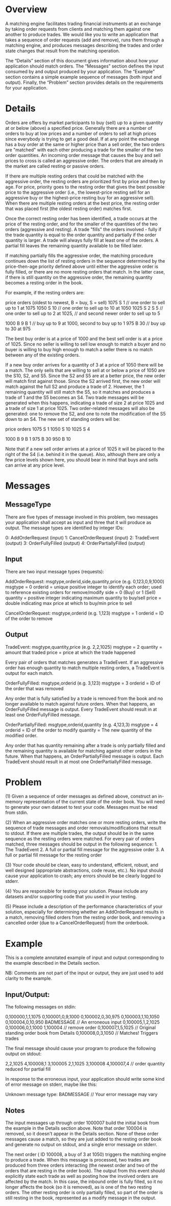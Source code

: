 Overview
========
A matching engine facilitates trading financial instruments at an exchange by
taking order requests from clients and matching them against one another to
produce trades. We would like you to write an application that takes a sequence
of order requests (add and remove), runs them through a matching engine, and
produces messages describing the trades and order state changes that result
from the matching operation. 

The “Details” section of this document gives information about how your
application should match orders.  The “Messages” section defines the input
consumed by and output produced by your application. The “Example” section
contains a simple example sequence of messages (both input and output).
Finally, the “Problem” section provides details on the requirements for your
application.

Details
=======
Orders are offers by market participants to buy (sell) up to a given quantity
at or below (above) a specified price. Generally there are a number of orders
to buy at low prices and a number of orders to sell at high prices since
everybody is trying to get a good deal. If at any point the exchange has a buy
order at the same or higher price than a sell order, the two orders are
"matched" with each other producing a trade for the smaller of the two order
quantities. An incoming order message that causes the buy and sell prices to
cross is called an aggressive order. The orders that are already in the market
are called resting or passive orders.

If there are multiple resting orders that could be matched with the aggressive
order, the resting orders are prioritized first by price and then by age. For
price, priority goes to the resting order that gives the best possible price to
the aggressive order (i.e., the lowest-price resting sell for an aggressive buy
or the highest-price resting buy for an aggressive sell). When there are
multiple resting orders at the best price, the resting order that was placed
first (the oldest resting order) matches first.

Once the correct resting order has been identified, a trade occurs at the price
of the resting order, and for the smaller of the quantities of the two orders
(aggressive and resting). A trade "fills" the orders involved - fully if the
trade quantity is equal to the order quantity and partially if the order
quantity is larger. A trade will always fully fill at least one of the orders.
A partial fill leaves the remaining quantity available to be filled later.

If matching partially fills the aggressive order, the matching procedure
continues down the list of resting orders in the sequence determined by the
price-then-age priority defined above until either the aggressive order is
fully filled, or there are no more resting orders that match. In the latter
case, if there is still quantity on the aggressive order, the remaining
quantity becomes a resting order in the book.

For example, if the resting orders are:

price  orders (oldest to newest, B = buy, S = sell)
1075   S  1            // one order to sell up to  1 at 1075
1050   S 10            // one order to sell up to 10 at 1050
1025   S  2   S  5     // one order to sell up to  2 at 1025,
                       // and second newer order to sell up to 5

1000   B  9   B  1     // buy up to 9 at 1000, second to buy up to 1
975    B 30            // buy up to 30 at 975

The best buy order is at a price of 1000 and the best sell order is at a
price of 1025. Since no seller is willing to sell low enough to match a buyer
and no buyer is willing to buy high enough to match a seller there is no match
between any of the existing orders.

If a new buy order arrives for a quantity of 3 at a price of 1050 there will
be a match. The only sells that are willing to sell at or below a price of
1050 are the S10, S2, and S5. Since the S2 and S5 are at a better price, the
new order will match first against those. Since the S2 arrived first, the new
order will match against the full S2 and produce a trade of 2. However, the 1
remaining quantity will still match the S5, so it matches and produces a trade
of 1 and the S5 becomes an S4. Two trade messages will be generated when this
happens, indicating a trade of size 2 at price 1025 and a trade of size 1 at
price 1025. Two order-related messages will also be generated: one to remove
the S2, and one to note the modification of the S5 down to an S4. The new set
of standing orders will be:

price  orders
1075   S  1
1050   S 10
1025   S  4

1000   B  9   B  1
975    B 30
950    B 10

Note that if a new sell order arrives at a price of 1025 it will be placed to
the right of the S4 (i.e. behind it in the queue). Also, although there are
only a few price levels shown here, you should bear in mind that buys and
sells can arrive at any price level.


Messages
========


MessageType
-----------

There are five types of message involved in this problem, two messages your
application shall accept as input and three that it will produce as output. The
message types are identified by integer IDs:

0: AddOrderRequest (input)
1: CancelOrderRequest (input)
2: TradeEvent (output)
3: OrderFullyFilled (output)
4: OrderPartiallyFilled (output)



Input
-----

There are two input message types (requests):

AddOrderRequest: msgtype,orderid,side,quantity,price (e.g. 0,123,0,9,1000)
  msgtype   = 0
  orderid   = unique positive integer to identify each order;
              used to reference existing orders for remove/modify
  side      = 0 (Buy) or 1 (Sell)
  quantity  = positive integer indicating maximum quantity to buy/sell
  price     = double indicating max price at which to buy/min price to sell

CancelOrderRequest: msgtype,orderid (e.g. 1,123)
  msgtype   = 1
  orderid   = ID of the order to remove


Output
------

TradeEvent: msgtype,quantity,price (e.g. 2,2,1025)
  msgtype   = 2
  quantity  = amount that traded
  price     = price at which the trade happened

Every pair of orders that matches generates a TradeEvent. If an aggressive
order has enough quantity to match multiple resting orders, a TradeEvent is
output for each match.


OrderFullyFilled: msgtype,orderid (e.g. 3,123)
  msgtype   = 3
  orderid   = ID of the order that was removed

Any order that is fully satisfied by a trade is removed from the book and no
longer available to match against future orders. When that happens, an
OrderFullyFilled message is output. Every TradeEvent should result in at least
one OrderFullyFilled message.


OrderPartiallyFilled: msgtype,orderid,quantity (e.g. 4,123,3)
  msgtype   = 4
  orderid   = ID of the order to modify
  quantity  = The new quantity of the modified order.

Any order that has quantity remaining after a trade is only partially filled
and the remaining quantity is available for matching against other orders in
the future. When that happens, an OrderPartiallyFilled message is output. Each
TradeEvent should result in at most one OrderPartiallyFilled message.


Problem
=======

(1) Given a sequence of order messages as defined above, construct an in-memory
representation of the current state of the order book. You will need to
generate your own dataset to test your code. Messages must be read from stdin.

(2) When an aggressive order matches one or more resting orders, write the
sequence of trade messages and order removals/modifications that result to
stdout. If there are multiple trades, the output should be in the same sequence
as the resting orders were matched. For every pair of orders matched, three
messages should be output in the following sequence:
    1. The TradeEvent
    2. A full or partial fill message for the aggressive order
    3. A full or partial fill message for the resting order

(3) Your code should be clean, easy to understand, efficient, robust, and well
designed (appropriate abstractions, code reuse, etc.). No input should cause
your application to crash; any errors should be be clearly logged to stderr.

(4) You are responsible for testing your solution. Please include any datasets
and/or supporting code that you used in your testing.

(5) Please include a description of the performance characteristics of your
solution, especially for determining whether an AddOrderRequest results in a
match, removing filled orders from the resting order book, and removing a
cancelled order (due to a CancelOrderRequest) from the orderbook.
    

Example
=======

This is a complete annotated example of input and output corresponding to the
example described in the Details section.

NB: Comments are not part of the input or output, they are just used to add
clarity to the example.

Input/Output:
-------------

The following messages on stdin:

0,100000,1,1,1075
0,100001,0,9,1000
0,100002,0,30,975
0,100003,1,10,1050
0,100004,0,10,950
BADMESSAGE          // An erroneous input
0,100005,1,2,1025
0,100006,0,1,1000
1,100004            // remove order
0,100007,1,5,1025   // Original standing order book from Details
0,100008,0,3,1050   // Matches! Triggers trades


The final message should cause your program to produce the following output on
stdout:

2,2,1025
4,100008,1
3,100005
2,1,1025
3,100008
4,100007,4          // order quantity reduced for partial fill


In response to the erroneous input, your application should write some kind of
error message on stderr, maybe like this:

Unknown message type: BADMESSAGE    // Your error message may vary

Notes
-----

The input messages up through order 1000007 build the initial book from the
example in the Details section above. Note that order 100004 is removed, so it
doesn't appear in the Details section. None of these order messages cause a
match, so they are just added to the resting order book and generate no output
on stdout, and a single error message on stderr.

The next order ( ID 100008, a buy of 3 at 1050) triggers the matching engine to
produce a trade. When this message is processed, two trades are produced
from three orders interacting (the newest order and two of the orders that are
resting in the order book). The output from this event should explicitly state
each trade as well as posting how the involved orders are affected by the
match. In this case, the inbound order is fully filled, so it no longer affects
the book (so it is removed), as is one of the two resting orders. The other
resting order is only partially filled, so part of the order is still resting
in the book, represented as a modify message in the output.
